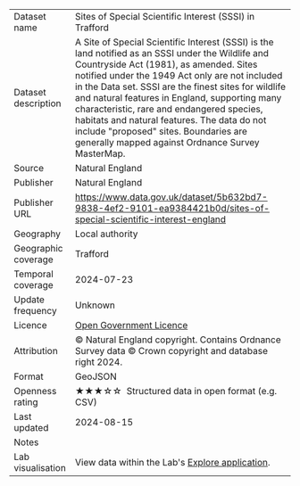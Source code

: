 <table>
<tr>
	<td>Dataset name</td>
	<td>Sites of Special Scientific Interest (SSSI) in Trafford</td>
</tr>
<tr>
	<td>Dataset description</td>
	<td>A Site of Special Scientific Interest (SSSI) is the land notified as an SSSI under the Wildlife and Countryside Act (1981), as amended. Sites notified under the 1949 Act only are not included in the Data set. SSSI are the finest sites for wildlife and natural features in England, supporting many characteristic, rare and endangered species, habitats and natural features. The data do not include "proposed" sites. Boundaries are generally mapped against Ordnance Survey MasterMap.</td>
</tr>
<tr>
	<td>Source</td>
	<td>Natural England</td>
</tr>
<tr>
	<td>Publisher</td>
	<td>Natural England</td>
</tr>
<tr>
	<td>Publisher URL</td>
	<td><a href="https://www.data.gov.uk/dataset/5b632bd7-9838-4ef2-9101-ea9384421b0d/sites-of-special-scientific-interest-england">https://www.data.gov.uk/dataset/5b632bd7-9838-4ef2-9101-ea9384421b0d/sites-of-special-scientific-interest-england</a></td>
</tr>
<tr>
	<td>Geography</td>
	<td>Local authority</td>
</tr>
<tr>
	<td>Geographic coverage</td>
	<td>Trafford</td>
</tr>
<tr>
	<td>Temporal coverage</td>
	<td>2024-07-23</td>
</tr>
<tr>
	<td>Update frequency</td>
	<td>Unknown</td>
</tr>
<tr>
	<td>Licence</td>
	<td><a href="http://www.nationalarchives.gov.uk/doc/open-government-licence/version/3/">Open Government Licence</a></td>
</tr>
<tr>
	<td>Attribution</td>
	<td>&copy; Natural England copyright. Contains Ordnance Survey data &copy; Crown copyright and database right 2024.</td>
</tr>
<tr>
	<td>Format</td>
	<td>GeoJSON</td>
</tr>
<tr>
	<td>Openness rating</td>
	<td>&#9733&#9733&#9733&#9734&#9734&nbsp; Structured data in open format (e.g. CSV)</td>
</tr>
<tr>
	<td>Last updated</td>
	<td>2024-08-15</td>
</tr>
<tr>
	<td>Notes</td>
	<td></td>
</tr>
<tr>
	<td>Lab visualisation</td>
	<td>View data within the Lab's <a href="https://www.trafforddatalab.io/explore/#dataset=sssi">Explore application</a>.</td>
</tr>
</table>
